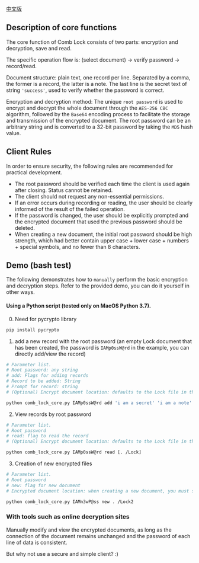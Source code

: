 [中文版](/README-CN.md)

## Description of core functions
The core function of Comb Lock consists of two parts: encryption and decryption, save and read.

The specific operation flow is: (select document) -> verify password -> record/read.

Document structure: plain text, one record per line. Separated by a comma, the former is a record, the latter is a note. The last line is the secret text of string `'success'`, used to verify whether the password is correct.

Encryption and decryption method: The unique `root password` is used to encrypt and decrypt the whole document through the `AES-256 CBC` algorithm, followed by the `Base64` encoding process to facilitate the storage and transmission of the encrypted document. The root password can be an arbitrary string and is converted to a 32-bit password by taking the `MD5` hash value.


## Client Rules
In order to ensure security, the following rules are recommended for practical development.

- The root password should be verified each time the client is used again after closing. Status cannot be retained.
- The client should not request any non-essential permissions.
- If an error occurs during recording or reading, the user should be clearly informed of the result of the failed operation.
- If the password is changed, the user should be explicitly prompted and the encrypted document that used the previous password should be deleted.
- When creating a new document, the initial root password should be high strength, which had better contain upper case + lower case + numbers + special symbols, and no fewer than 8 characters.


## Demo (bash test)
The following demonstrates how to `manually` perform the basic encryption and decryption steps. Refer to the provided demo, you can do it yourself in other ways.

#### Using a Python script (tested only on MacOS Python 3.7).

0. Need for pycrypto library
```bash
pip install pycrypto
```

1. add a new record with the root password (an empty Lock document that has been created, the password is `IAMp0ssW@rd` in the example, you can directly add/view the record)

```bash
# Parameter list.
# Root password: any string 
# add: Flags for adding records
# Record to be added: String
# Prompt for record: string
# (Optional) Encrypt document location: defaults to the Lock file in the current directory.

python comb_lock_core.py IAMp0ssW@rd add 'i am a secret' 'i am a note' [. /Lock]
```

2. View records by root password

```bash
# Parameter list. 
# Root password 
# read: flag to read the record
# (Optional) Encrypt document location: defaults to the Lock file in the current directory.

python comb_lock_core.py IAMp0ssW@rd read [. /Lock]
```

3. Creation of new encrypted files

```bash
# Parameter list. 
# Root password
# new: flag for new document
# Encrypted document location: when creating a new document, you must specify the location of the new document, you cannot rename it with an existing file.

python comb_lock_core.py IAMn3wP@ss new . /Lock2
```


### With tools such as online decryption sites

Manually modify and view the encrypted documents, as long as the connection of the document remains unchanged and the password of each line of data is consistent.

But why not use a secure and simple client? :) 